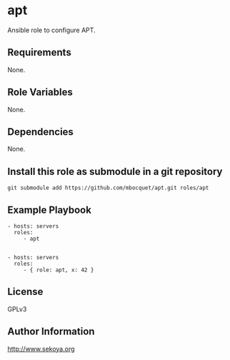 # apt

Ansible role to configure APT.

## Requirements

None.

## Role Variables

None.

## Dependencies

None.

## Install this role as submodule in a git repository

`git submodule add https://github.com/mbocquet/apt.git roles/apt`

## Example Playbook

    - hosts: servers
      roles:
         - apt


    - hosts: servers
      roles:
         - { role: apt, x: 42 }

## License

GPLv3

## Author Information

http://www.sekoya.org
